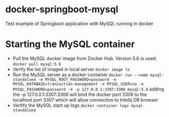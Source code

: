 # docker-springboot-mysql
Test example of Springboot application with MySQL running in docker

# Starting the MySQL container
* Pull the MySQL docker image from Docker Hub. Version 5.6 is used:
  `docker pull mysql:5.6`
* Verify the list of imaged in local server
  `docker image ls`
* Run the MySQL server as a docker container
  `docker run --name mysql-standalone -e MYSQL_ROOT_PASSWORD=password -e MYSQL_DATABASE=transaction-management -e MYSQL_USER=sa -e MYSQL_PASSWORD=password -d -p 127.0.0.1:3307:3306 mysql:5.6`
  adding the -p 127.0.0.1:3307:3306 will bind the docker port 3306 to the localhost port 3307 which will allow connection to Intellij DB browser
 * Verfify the MySQL start up logs
  `docker container logs mysql-standalone`
